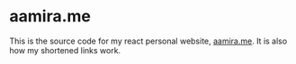 # aamira.me

This is the source code for my react personal website, [aamira.me](https://aamira.me). It is also how my shortened links work.
